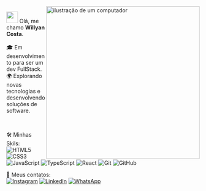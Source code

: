 <img src="https://raw.githubusercontent.com/MicaelliMedeiros/micaellimedeiros/master/image/computer-illustration.png" alt="ilustração de um computador" min-width="400px" max-width="400px" width="400px" align="right">

<p align="left"> 
  <img src="https://raw.githubusercontent.com/aemmadi/aemmadi/master/wave.gif" width="30">
  Olá, me chamo <strong>Willyan Costa</strong>.<br>
  <br>
  🎓 Em desenvolvimento para ser um dev FullStack.<br>
  🌍 Explorando novas tecnologias e desenvolvendo soluções de software.
  
</p><br>

<p align="left">
   🛠️ Minhas Skils:<br>

  <img src="https://img.shields.io/badge/HTML5-E34F26?style=flat&logo=html5&logoColor=white&padding-left=5&padding-right=5" alt="HTML5"/>
  <img src="https://img.shields.io/badge/CSS3-1572B6?style=flat&logo=css3&logoColor=white&padding-left=5&padding-right=5" alt="CSS3"/>
  <img src="https://img.shields.io/badge/JavaScript-F7DF1E?style=flat&logo=javascript&logoColor=black&padding-left=5&padding-right=5" alt="JavaScript"/>
  <img src="https://img.shields.io/badge/TypeScript-007ACC?style=flat&logo=typescript&logoColor=white&padding-left=5&padding-right=5" alt="TypeScript"/>
  <img src="https://img.shields.io/badge/React-20232A?style=flat&logo=react&logoColor=61DAFB&padding-left=5&padding-right=5" alt="React"/>
  <img src="https://img.shields.io/badge/git-%23F05033.svg?style=flat&logo=git&logoColor=white&padding-left=5&padding-right=5" alt="Git"/>
  <img src="https://img.shields.io/badge/github-%23121011.svg?style=flat&logo=github&logoColor=white&padding-left=6&padding-right=6" alt="GitHub"/>
</p>

<p align="left">
  
</p>

<p align="left">
  📩 Meus contatos: <br>
  <a href="https://www.instagram.com/willyan.cr/" title="Instagram" target="_blank">
  <img src="https://img.shields.io/badge/-Instagram-DF0174?style=flat&labelColor=DF0174&logo=instagram&logoColor=white&padding-left=5&padding-right=5" alt="Instagram"/></a>
  <a href="https://www.linkedin.com/in/willyancr" title="LinkedIn" target="_blank">
  <img src="https://img.shields.io/badge/-Linkedin-0e76a8?style=flat&logo=Linkedin&logoColor=white&link=LINK-DO-SEU-LINKEDIN" alt="LinkedIn"/></a>
  <a href="https://wa.me/5563984533367" title="WhatsApp target="_blank">
  <img src="https://img.shields.io/badge/-WhatsApp-25d366?style=flat&labelColor=25d366&logo=whatsapp&logoColor=white&link=API-DO-SEU-WHATSAPP" alt="WhatsApp"/></a>
</p>




